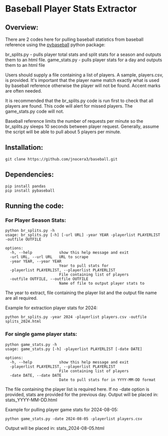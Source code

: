 # Baseball Player Stats Extractor
## Overview:

There are 2 codes here for pulling baseball statistics from baseball reference using the [pybaseball](https://github.com/jldbc/pybaseball) python package:

br_splits.py - pulls player total stats and split stats for a season and outputs them to an html file.
game_stats.py - pulls player stats for a day and outputs them to an html file

Users should supply a file containing a list of players. A sample, players.csv, is provided. It's important that the player name match exactly what is used by baseball reference otherwise the player will not be found. Accent marks are often needed.

It is recommended that the br_splits.py code is run first to check that all players are found. This code will alert for missed players. The game_stats.py code will not. 

Baseball reference limits the number of requests per minute so the br_splits.py sleeps 10 seconds between player request. Generally, assume the script will be able to pull about 5 players per minute.

## Installation:

```
git clone https://github.com/jnocera3/baseball.git
```

## Dependencies:

```
pip install pandas
pip install pybaseball
```

## Running the code:

### For Player Season Stats:

```
python br_splits.py -h
usage: br_splits.py [-h] [-url URL] -year YEAR -playerlist PLAYERLIST -outfile OUTFILE

options:
  -h, --help            show this help message and exit
  -url URL, --url URL   URL to scrape
  -year YEAR, --year YEAR
                        Year to pull stats for
  -playerlist PLAYERLIST, --playerlist PLAYERLIST
                        File containing list of players
  -outfile OUTFILE, --outfile OUTFILE
                        Name of file to output player stats to
```

The year to extract, file containing the player list and the output file name are all required.

Example for extraction player stats for 2024:
```
python br_splits.py -year 2024 -playerlist players.csv -outfile splits_2024.html
```

### For single game player stats:

```
python game_stats.py -h
usage: game_stats.py [-h] -playerlist PLAYERLIST [-date DATE]

options:
  -h, --help            show this help message and exit
  -playerlist PLAYERLIST, --playerlist PLAYERLIST
                        File containing list of players
  -date DATE, --date DATE
                        Date to pull stats for in YYYY-MM-DD format
```

The file containing the player list is required here. If no -date option is provided, stats are provided for the previous day. Output will be placed in: stats_YYYY-MM-DD.html

Example for pulling player game stats for 2024-08-05:
```
python game_stats.py -date 2024-08-05 -playerlist players.csv
```
Output will be placed in: stats_2024-08-05.html